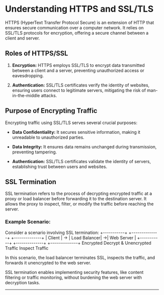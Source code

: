# Understanding HTTPS and SSL/TLS

HTTPS (HyperText Transfer Protocol Secure) is an extension of HTTP that ensures secure communication over a computer network. It relies on SSL/TLS protocols for encryption, offering a secure channel between a client and server.

## Roles of HTTPS/SSL

1. **Encryption:**
   HTTPS employs SSL/TLS to encrypt data transmitted between a client and a server, preventing unauthorized access or eavesdropping.

2. **Authentication:**
   SSL/TLS certificates verify the identity of websites, ensuring users connect to legitimate servers, mitigating the risk of man-in-the-middle attacks.

## Purpose of Encrypting Traffic

Encrypting traffic using SSL/TLS serves several crucial purposes:

- **Data Confidentiality:**
  It secures sensitive information, making it unreadable to unauthorized parties.

- **Data Integrity:**
  It ensures data remains unchanged during transmission, preventing tampering.

- **Authentication:**
  SSL/TLS certificates validate the identity of servers, establishing trust between users and websites.

## SSL Termination

SSL termination refers to the process of decrypting encrypted traffic at a proxy or load balancer before forwarding it to the destination server. It allows the proxy to inspect, filter, or modify the traffic before reaching the server.

### Example Scenario:

Consider a scenario involving SSL termination:
+-----------+    +--------------+   +--------------+
|  Client   | -> | Load Balancer| ->|  Web Server  |
+-----------+    +--------------+   +--------------+
   Encrypted        Decrypt &      Unencrypted
   Traffic          Inspect        Traffic

In this scenario, the load balancer terminates SSL, inspects the traffic, and forwards it unencrypted to the web server.

SSL termination enables implementing security features, like content filtering or traffic monitoring, without burdening the web server with decryption tasks.

---

